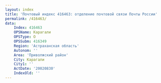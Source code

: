 ```yaml
---
layout: index
title: 'Почтовый индекс 416463: отделение почтовой связи Почты России'
permalink: /416463/
data:
    Index: 416463
    OPSName: Карагали
    OPSType: О
    OPSSubm: 416349
    Region: 'Астраханская область'
    Autonom: ''
    Area: 'Приволжский район'
    City: Карагали
    City1: ''
    ActDate: '20020830'
    IndexOld: ''
---
```

